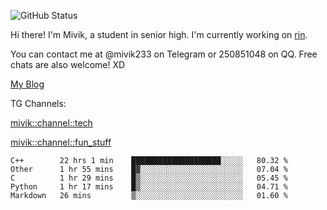 ![GitHub Status](https://github-readme-stats.vercel.app/api?show_icons=true&username=Mivik)

Hi there! I'm Mivik, a student in senior high. I'm currently working on [rin](https://github.com/Mivik/rin).

You can contact me at @mivik233 on Telegram or 250851048 on QQ. Free chats are also welcome! XD

[My Blog](https://mivik.gitee.io)

TG Channels:

[mivik::channel::tech](https://t.me/mivik_channel_tech/)

[mivik::channel::fun_stuff](https://t.me/mivik_channel_fun_stuff/)

<!--START_SECTION:waka-->
```text
C++        22 hrs 1 min    ████████████████████░░░░░   80.32 % 
Other      1 hr 55 mins    █▓░░░░░░░░░░░░░░░░░░░░░░░   07.04 % 
C          1 hr 29 mins    █▒░░░░░░░░░░░░░░░░░░░░░░░   05.45 % 
Python     1 hr 17 mins    █▒░░░░░░░░░░░░░░░░░░░░░░░   04.71 % 
Markdown   26 mins         ▒░░░░░░░░░░░░░░░░░░░░░░░░   01.60 % 
```
<!--END_SECTION:waka-->
